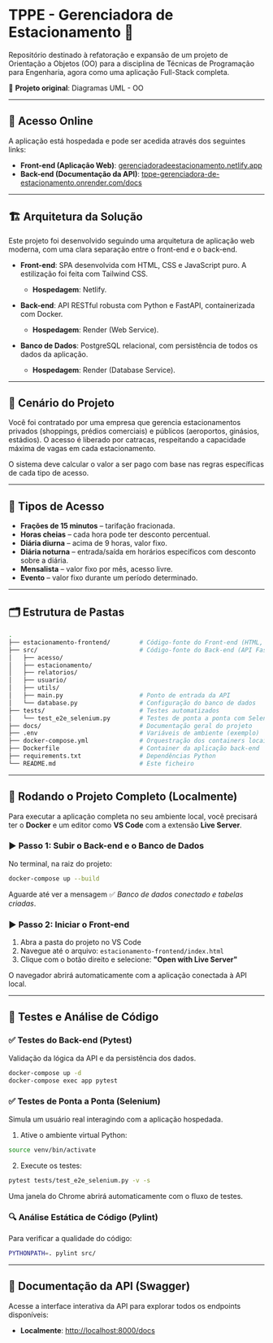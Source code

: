 # TPPE - Gerenciadora de Estacionamento 🚗

Repositório destinado à refatoração e expansão de um projeto de Orientação a Objetos (OO) para a disciplina de Técnicas de Programação para Engenharia, agora como uma aplicação Full-Stack completa.

🔗 **Projeto original**: Diagramas UML - OO

---

## 🚀 Acesso Online

A aplicação está hospedada e pode ser acedida através dos seguintes links:

- **Front-end (Aplicação Web)**: [gerenciadoradeestacionamento.netlify.app](https://gerenciadoradeestacionamento.netlify.app)  
- **Back-end (Documentação da API)**: [tppe-gerenciadora-de-estacionamento.onrender.com/docs](https://tppe-gerenciadora-de-estacionamento.onrender.com/docs)

---

## 🏗️ Arquitetura da Solução

Este projeto foi desenvolvido seguindo uma arquitetura de aplicação web moderna, com uma clara separação entre o front-end e o back-end.

- **Front-end**: SPA desenvolvida com HTML, CSS e JavaScript puro. A estilização foi feita com Tailwind CSS.  
  - **Hospedagem**: Netlify.

- **Back-end**: API RESTful robusta com Python e FastAPI, containerizada com Docker.  
  - **Hospedagem**: Render (Web Service).

- **Banco de Dados**: PostgreSQL relacional, com persistência de todos os dados da aplicação.  
  - **Hospedagem**: Render (Database Service).

---

## 📘 Cenário do Projeto

Você foi contratado por uma empresa que gerencia estacionamentos privados (shoppings, prédios comerciais) e públicos (aeroportos, ginásios, estádios). O acesso é liberado por catracas, respeitando a capacidade máxima de vagas em cada estacionamento.

O sistema deve calcular o valor a ser pago com base nas regras específicas de cada tipo de acesso.

---

## 🧾 Tipos de Acesso

- **Frações de 15 minutos** – tarifação fracionada.  
- **Horas cheias** – cada hora pode ter desconto percentual.  
- **Diária diurna** – acima de 9 horas, valor fixo.  
- **Diária noturna** – entrada/saída em horários específicos com desconto sobre a diária.  
- **Mensalista** – valor fixo por mês, acesso livre.  
- **Evento** – valor fixo durante um período determinado.

---

## 🗂️ Estrutura de Pastas

```bash
.
├── estacionamento-frontend/        # Código-fonte do Front-end (HTML, CSS, JS)
├── src/                            # Código-fonte do Back-end (API FastAPI)
│   ├── acesso/
│   ├── estacionamento/
│   ├── relatorios/
│   ├── usuario/
│   ├── utils/
│   ├── main.py                     # Ponto de entrada da API
│   └── database.py                 # Configuração do banco de dados
├── tests/                          # Testes automatizados
│   └── test_e2e_selenium.py        # Testes de ponta a ponta com Selenium
├── docs/                           # Documentação geral do projeto
├── .env                            # Variáveis de ambiente (exemplo)
├── docker-compose.yml              # Orquestração dos containers locais
├── Dockerfile                      # Container da aplicação back-end
├── requirements.txt                # Dependências Python
└── README.md                       # Este ficheiro
```

---

## 🐳 Rodando o Projeto Completo (Localmente)

Para executar a aplicação completa no seu ambiente local, você precisará ter o **Docker** e um editor como **VS Code** com a extensão **Live Server**.

### ▶️ Passo 1: Subir o Back-end e o Banco de Dados

No terminal, na raiz do projeto:

```bash
docker-compose up --build
```

Aguarde até ver a mensagem ✅ *Banco de dados conectado e tabelas criadas*.

### ▶️ Passo 2: Iniciar o Front-end

1. Abra a pasta do projeto no VS Code  
2. Navegue até o arquivo: `estacionamento-frontend/index.html`  
3. Clique com o botão direito e selecione: **"Open with Live Server"**

O navegador abrirá automaticamente com a aplicação conectada à API local.

---

## 🧪 Testes e Análise de Código

### ✅ Testes do Back-end (Pytest)

Validação da lógica da API e da persistência dos dados.

```bash
docker-compose up -d
docker-compose exec app pytest
```

### ✅ Testes de Ponta a Ponta (Selenium)

Simula um usuário real interagindo com a aplicação hospedada.

1. Ative o ambiente virtual Python:

```bash
source venv/bin/activate
```

2. Execute os testes:

```bash
pytest tests/test_e2e_selenium.py -v -s
```

Uma janela do Chrome abrirá automaticamente com o fluxo de testes.

### 🔍 Análise Estática de Código (Pylint)

Para verificar a qualidade do código:

```bash
PYTHONPATH=. pylint src/
```

---

## 📄 Documentação da API (Swagger)

Acesse a interface interativa da API para explorar todos os endpoints disponíveis:

- **Localmente**: [http://localhost:8000/docs](http://localhost:8000/docs)  
